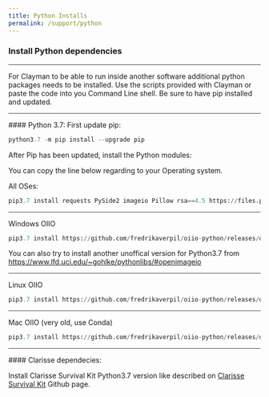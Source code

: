 ```yaml
---
title: Python Installs
permalink: /support/python
---
```


### Install Python dependencies
<hr style="background-color:#424242;">
For Clayman to be able to run inside another software additional python packages needs to be installed. 
Use the scripts provided with Clayman or paste the code into you Command Line shell. Be sure to have pip installed and updated.


<hr style="background-color:#424242;">
#### Python 3.7:
First update pip:

```python
python3.7 -m pip install --upgrade pip
```


After Pip has been updated, install the Python modules:

You can copy the line below regarding to your Operating system.


All OSes:
```python
pip3.7 install requests PySide2 imageio Pillow rsa==4.5 https://files.pythonhosted.org/packages/46/be/4e6d6e89c3239108709bd4bcbe95777c715510023c8d394bdffebf4596fc/colorgram.py-1.2.0-py2.py3-none-any.whl 

```

<hr style="background-color:#424242;">


Windows OIIO
```python
pip3.7 install https://github.com/fredrikaverpil/oiio-python/releases/download/2.0.5%2B20190203/oiio-2.0.5-cp37-none-win_amd64.whl
```

You can also try to install another unoffical version for Python3.7 from 
https://www.lfd.uci.edu/~gohlke/pythonlibs/#openimageio

<hr style="background-color:#424242;">


Linux OIIO
```python
pip3.7 install https://github.com/fredrikaverpil/oiio-python/releases/download/2.0.5%2B20190203/oiio-2.0.5-cp37-none-linux_x86_64.whl
```

<hr style="background-color:#424242;">



Mac OIIO (very old, use Conda)
```python
pip3.7 install https://github.com/fredrikaverpil/oiio-python/releases/download/2.0.5%2B20190203/oiio-2.0.5-cp37-none-macosx_10_13_x86_64.whl
```



<hr style="background-color:#424242;">
#### Clarisse dependecies:

Install Clarisse Survival Kit Python3.7 version like described on <a href="https://github.com/aydinyanik/clarisse_survival_kit" target="_blank"> Clarisse Survival Kit</a>  Github page.
